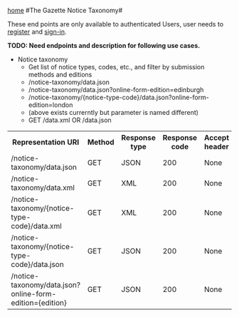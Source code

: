 [home](../home.html)
#The Gazette Notice Taxonomy#




These end points are only available to authenticated Users, user needs  to [register](../authentication/registration.html) and [sign-in](../authentication/sign-in.html).


**TODO: Need endpoints and description for following use cases.**

- Notice taxonomy
  - Get list of notice types, codes, etc., and filter by submission methods and editions
  - /notice-taxonomy/data.json
  - /notice-taxonomy/data.json?online-form-edition=edinburgh
  - /notice-taxonomy/{notice-type-code}/data.json?online-form-edition=london
  - (above exists currerntly but parameter is named different)
  - GET /data.xml OR /data.json

<table>
<tr>
	<th>Representation URI</th>
	<th>Method</th>
	<th>Response type</th>
	<th>Response code</th>
	<th>Accept header​</th>
</tr>

<tr>
	<td>/notice-taxonomy/data.json
</td>
	<td>GET</td>
	<td>JSON</td>
	<td>200</td>
	<td>None</td>
</tr>

<tr>
	<td>/notice-taxonomy/data.xml
</td>
	<td>GET</td>
	<td>XML</td>
	<td>200</td>
	<td>None</td>
</tr>

<tr>
	<td>/notice-taxonomy/{notice-type-code}/data.xml
</td>
	<td>GET</td>
	<td>XML</td>
	<td>200</td>
	<td>None</td>
</tr>

<tr>
	<td>/notice-taxonomy/{notice-type-code}/data.json
</td>
	<td>GET</td>
	<td>JSON</td>
	<td>200</td>
	<td>None</td>
</tr>

<tr>
	<td>/notice-taxonomy/data.json?online-form-edition={edition}
</td>
	<td>GET</td>
	<td>JSON</td>
	<td>200</td>
	<td>None</td>
</tr>

</table>